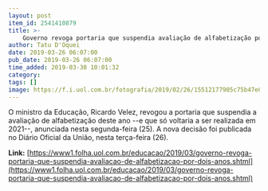 ```yaml
---
layout: post
item_id: 2541410879
title: >-
    Governo revoga portaria que suspendia avaliação de alfabetização por dois anos
author: Tatu D'Oquei
date: 2019-03-26 06:07:00
pub_date: 2019-03-26 06:07:00
time_added: 2019-03-30 10:01:32
category: 
tags: []
image: https://f.i.uol.com.br/fotografia/2019/02/26/15512177905c75b47e02f86_1551217790_3x2_rt.jpg
---
```


O ministro da Educação, Ricardo Velez, revogou a portaria que suspendia a avaliação de alfabetização deste ano --e que só voltaria a ser realizada em 2021--, anunciada nesta segunda-feira (25). A nova decisão foi publicada no Diário Oficial da União, nesta terça-feira (26).

**Link:** [https://www1.folha.uol.com.br/educacao/2019/03/governo-revoga-portaria-que-suspendia-avaliacao-de-alfabetizacao-por-dois-anos.shtml](https://www1.folha.uol.com.br/educacao/2019/03/governo-revoga-portaria-que-suspendia-avaliacao-de-alfabetizacao-por-dois-anos.shtml)

